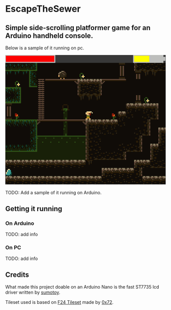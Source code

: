 # EscapeTheSewer
## Simple side-scrolling platformer game for an Arduino handheld console.


Below is a sample of it running on pc.

![alt text](https://github.com/AlexandruScutaru/EscapeTheSewer/blob/master/resources/EscapeTheSewer.gif)

TODO: Add a sample of it running on Arduino.

## Getting it running

### On Arduino
TODO: add info
### On PC
TODO: add info

## Credits
What made this project doable on an Arduino Nano is the fast ST7735 lcd driver written by [sumotoy](https://github.com/sumotoy/TFT_ST7735/tree/1.0p1).

Tileset used is based on [F24 Tileset](https://0x72.itch.io/8x8-f24-tileset) made by [0x72](https://0x72.itch.io/).
